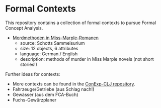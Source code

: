 # Formal Contexts

This repository contains a collection of formal contexts to pursue
Formal Concept Analysis.

- [Mordmethoden in Miss-Marple-Romanen](missmarple.ctx)
  - source: Schotts Sammelsurium
  - size: 12 objects, 6 attributes
  - language: German / English
  - description: methods of murder in Miss Marple novels (not short stories!)

Further ideas for contexts:
- More contexts can be found in the [ConExp-CLJ
repository](https://github.com/tomhanika/conexp-clj/tree/dev/testing-data).
- Fahrzeuge/Getriebe (aus Schlag nach!)
- Gewässer (aus dem FCA-Buch)
- Fuchs-Gewürzplaner
